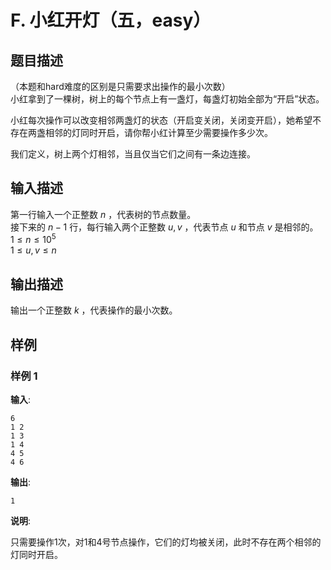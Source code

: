 # F. 小红开灯（五，easy）

## 题目描述

（本题和hard难度的区别是只需要求出操作的最小次数）  
小红拿到了一棵树，树上的每个节点上有一盏灯，每盏灯初始全部为“开启”状态。  

小红每次操作可以改变相邻两盏灯的状态（开启变关闭，关闭变开启），她希望不存在两盏相邻的灯同时开启，请你帮小红计算至少需要操作多少次。  

  
我们定义，树上两个灯相邻，当且仅当它们之间有一条边连接。  
  


## 输入描述

第一行输入一个正整数 $n$ ，代表树的节点数量。  
接下来的 $n-1$ 行，每行输入两个正整数 $u,v$ ，代表节点 $u$ 和节点 $v$ 是相邻的。  
$1\leq n \leq 10^5$   
$1\leq u,v \leq n$   


## 输出描述

输出一个正整数 $k$ ，代表操作的最小次数。  


## 样例

### 样例 1
**输入**:
```
6
1 2
1 3
1 4
4 5
4 6
```

**输出**:
```
1
```

**说明**:  

只需要操作1次，对1和4号节点操作，它们的灯均被关闭，此时不存在两个相邻的灯同时开启。  


